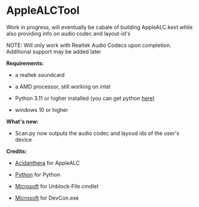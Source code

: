 # AppleALCTool
Work in progress, will eventually be cabale of building AppleALC.kext while also providing info on audio codec and layout-id's

NOTE: Will only work with Realtek Audio Codecs upon completion. Additional support may be added later

**Requirements:**
* a realtek soundcard 


* a AMD processor, still working on intel


* Python 3.11 or higher installed (you can get python [here](https://www.python.org/downloads/))


* windows 10 or higher


**What's new:**


* Scan.py now outputs the audio codec and layoud ids of the user's device



**Credits:**


* [Acidanthera](https://github.com/acidanthera/AppleALC) for AppleALC

* [Python](https://www.python.org/) for Python

* [Microsoft](https://www.microsoft.com/) for Unblock-File cmdlet

* [Microsoft](https://www.microsoft.com/) for DevCon.exe